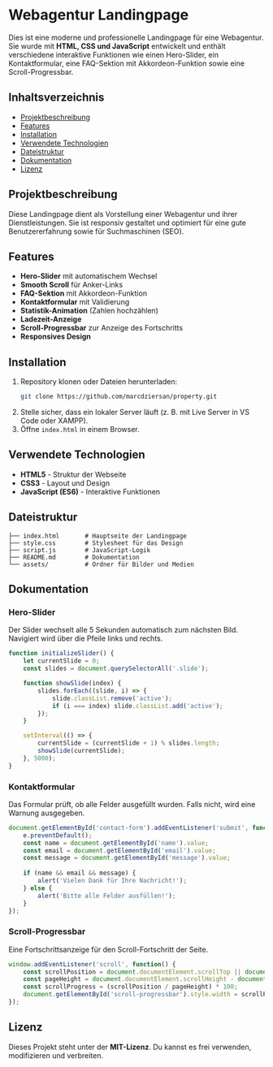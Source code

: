 # Webagentur Landingpage

Dies ist eine moderne und professionelle Landingpage für eine Webagentur. Sie wurde mit **HTML, CSS und JavaScript** entwickelt und enthält verschiedene interaktive Funktionen wie einen Hero-Slider, ein Kontaktformular, eine FAQ-Sektion mit Akkordeon-Funktion sowie eine Scroll-Progressbar.

## Inhaltsverzeichnis
- [Projektbeschreibung](#projektbeschreibung)
- [Features](#features)
- [Installation](#installation)
- [Verwendete Technologien](#verwendete-technologien)
- [Dateistruktur](#dateistruktur)
- [Dokumentation](#dokumentation)
- [Lizenz](#lizenz)

## Projektbeschreibung
Diese Landingpage dient als Vorstellung einer Webagentur und ihrer Dienstleistungen. Sie ist responsiv gestaltet und optimiert für eine gute Benutzererfahrung sowie für Suchmaschinen (SEO).

## Features
- **Hero-Slider** mit automatischem Wechsel
- **Smooth Scroll** für Anker-Links
- **FAQ-Sektion** mit Akkordeon-Funktion
- **Kontaktformular** mit Validierung
- **Statistik-Animation** (Zahlen hochzählen)
- **Ladezeit-Anzeige**
- **Scroll-Progressbar** zur Anzeige des Fortschritts
- **Responsives Design**

## Installation
1. Repository klonen oder Dateien herunterladen:
   ```sh
   git clone https://github.com/marcdziersan/property.git
   ```
2. Stelle sicher, dass ein lokaler Server läuft (z. B. mit Live Server in VS Code oder XAMPP).
3. Öffne `index.html` in einem Browser.

## Verwendete Technologien
- **HTML5** - Struktur der Webseite
- **CSS3** - Layout und Design
- **JavaScript (ES6)** - Interaktive Funktionen

## Dateistruktur
```
├── index.html       # Hauptseite der Landingpage
├── style.css        # Stylesheet für das Design
├── script.js        # JavaScript-Logik
├── README.md        # Dokumentation
└── assets/          # Ordner für Bilder und Medien
```

## Dokumentation
### Hero-Slider
Der Slider wechselt alle 5 Sekunden automatisch zum nächsten Bild. Navigiert wird über die Pfeile links und rechts.

```js
function initializeSlider() {
    let currentSlide = 0;
    const slides = document.querySelectorAll('.slide');

    function showSlide(index) {
        slides.forEach((slide, i) => {
            slide.classList.remove('active');
            if (i === index) slide.classList.add('active');
        });
    }

    setInterval(() => {
        currentSlide = (currentSlide + 1) % slides.length;
        showSlide(currentSlide);
    }, 5000);
}
```

### Kontaktformular
Das Formular prüft, ob alle Felder ausgefüllt wurden. Falls nicht, wird eine Warnung ausgegeben.

```js
document.getElementById('contact-form').addEventListener('submit', function(e) {
    e.preventDefault();
    const name = document.getElementById('name').value;
    const email = document.getElementById('email').value;
    const message = document.getElementById('message').value;
    
    if (name && email && message) {
        alert('Vielen Dank für Ihre Nachricht!');
    } else {
        alert('Bitte alle Felder ausfüllen!');
    }
});
```

### Scroll-Progressbar
Eine Fortschrittsanzeige für den Scroll-Fortschritt der Seite.

```js
window.addEventListener('scroll', function() {
    const scrollPosition = document.documentElement.scrollTop || document.body.scrollTop;
    const pageHeight = document.documentElement.scrollHeight - document.documentElement.clientHeight;
    const scrollProgress = (scrollPosition / pageHeight) * 100;
    document.getElementById('scroll-progressbar').style.width = scrollProgress + '%';
});
```

## Lizenz
Dieses Projekt steht unter der **MIT-Lizenz**. Du kannst es frei verwenden, modifizieren und verbreiten.

